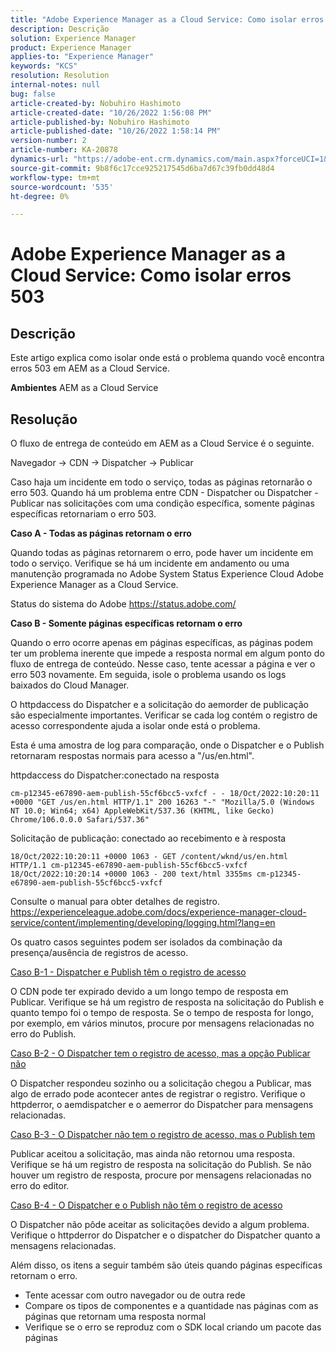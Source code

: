 ```yaml
---
title: "Adobe Experience Manager as a Cloud Service: Como isolar erros 503"
description: Descrição
solution: Experience Manager
product: Experience Manager
applies-to: "Experience Manager"
keywords: "KCS"
resolution: Resolution
internal-notes: null
bug: false
article-created-by: Nobuhiro Hashimoto
article-created-date: "10/26/2022 1:56:08 PM"
article-published-by: Nobuhiro Hashimoto
article-published-date: "10/26/2022 1:58:14 PM"
version-number: 2
article-number: KA-20878
dynamics-url: "https://adobe-ent.crm.dynamics.com/main.aspx?forceUCI=1&pagetype=entityrecord&etn=knowledgearticle&id=705a2aeb-3555-ed11-bba2-6045bd006b4b"
source-git-commit: 9b8f6c17cce925217545d6ba7d67c39fb0dd48d4
workflow-type: tm+mt
source-wordcount: '535'
ht-degree: 0%

---
```


# Adobe Experience Manager as a Cloud Service: Como isolar erros 503

## Descrição


Este artigo explica como isolar onde está o problema quando você encontra erros 503 em AEM as a Cloud Service.

<b>Ambientes</b>
AEM as a Cloud Service


## Resolução


O fluxo de entrega de conteúdo em AEM as a Cloud Service é o seguinte.

Navegador -> CDN -> Dispatcher -> Publicar

Caso haja um incidente em todo o serviço, todas as páginas retornarão o erro 503. Quando há um problema entre CDN - Dispatcher ou Dispatcher - Publicar nas solicitações com uma condição específica, somente páginas específicas retornariam o erro 503.



<b>Caso A - Todas as páginas retornam o erro</b>

Quando todas as páginas retornarem o erro, pode haver um incidente em todo o serviço. Verifique se há um incidente em andamento ou uma manutenção programada no Adobe System Status Experience Cloud Adobe Experience Manager as a Cloud Service.

Status do sistema do Adobe https://status.adobe.com/



<b>Caso B - Somente páginas específicas retornam o erro</b>

Quando o erro ocorre apenas em páginas específicas, as páginas podem ter um problema inerente que impede a resposta normal em algum ponto do fluxo de entrega de conteúdo. Nesse caso, tente acessar a página e ver o erro 503 novamente. Em seguida, isole o problema usando os logs baixados do Cloud Manager.

O httpdaccess do Dispatcher e a solicitação do aemorder de publicação são especialmente importantes. Verificar se cada log contém o registro de acesso correspondente ajuda a isolar onde está o problema.

Esta é uma amostra de log para comparação, onde o Dispatcher e o Publish retornaram respostas normais para acesso a &quot;/us/en.html&quot;.

httpdaccess do Dispatcher:conectado na resposta


```
cm-p12345-e67890-aem-publish-55cf6bcc5-vxfcf - - 18/Oct/2022:10:20:11 +0000 "GET /us/en.html HTTP/1.1" 200 16263 "-" "Mozilla/5.0 (Windows NT 10.0; Win64; x64) AppleWebKit/537.36 (KHTML, like Gecko) Chrome/106.0.0.0 Safari/537.36"
```




Solicitação de publicação: conectado ao recebimento e à resposta


```
18/Oct/2022:10:20:11 +0000 1063 - GET /content/wknd/us/en.html HTTP/1.1 cm-p12345-e67890-aem-publish-55cf6bcc5-vxfcf
18/Oct/2022:10:20:14 +0000 1063 - 200 text/html 3355ms cm-p12345-e67890-aem-publish-55cf6bcc5-vxfcf
```




Consulte o manual para obter detalhes de registro.
https://experienceleague.adobe.com/docs/experience-manager-cloud-service/content/implementing/developing/logging.html?lang=en



Os quatro casos seguintes podem ser isolados da combinação da presença/ausência de registros de acesso.

<u>Caso B-1 - Dispatcher e Publish têm o registro de acesso</u>

O CDN pode ter expirado devido a um longo tempo de resposta em Publicar. Verifique se há um registro de resposta na solicitação do Publish e quanto tempo foi o tempo de resposta. Se o tempo de resposta for longo, por exemplo, em vários minutos, procure por mensagens relacionadas no erro do Publish.

<u>Caso B-2 - O Dispatcher tem o registro de acesso, mas a opção Publicar não</u>

O Dispatcher respondeu sozinho ou a solicitação chegou a Publicar, mas algo de errado pode acontecer antes de registrar o registro. Verifique o httpderror, o aemdispatcher e o aemerror do Dispatcher para mensagens relacionadas.

<u>Caso B-3 - O Dispatcher não tem o registro de acesso, mas o Publish tem</u>

Publicar aceitou a solicitação, mas ainda não retornou uma resposta. Verifique se há um registro de resposta na solicitação do Publish. Se não houver um registro de resposta, procure por mensagens relacionadas no erro do editor.

<u>Caso B-4 - O Dispatcher e o Publish não têm o registro de acesso</u>

O Dispatcher não pôde aceitar as solicitações devido a algum problema. Verifique o httpderror do Dispatcher e o dispatcher do Dispatcher quanto a mensagens relacionadas.



Além disso, os itens a seguir também são úteis quando páginas específicas retornam o erro.

- Tente acessar com outro navegador ou de outra rede
- Compare os tipos de componentes e a quantidade nas páginas com as páginas que retornam uma resposta normal
- Verifique se o erro se reproduz com o SDK local criando um pacote das páginas



